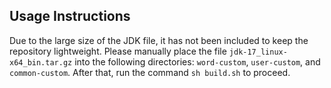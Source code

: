 ## Usage Instructions

Due to the large size of the JDK file, it has not been included to keep the repository lightweight. Please manually place the file `jdk-17_linux-x64_bin.tar.gz` into the following directories: `word-custom`, `user-custom`, and `common-custom`. After that, run the command `sh build.sh` to proceed.